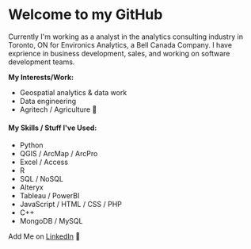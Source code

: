 # Welcome to my GitHub

Currently I'm working as a analyst in the analytics consulting industry in Toronto, ON for Environics Analytics, a Bell Canada Company. I have exprience in business development, sales, and working on software development teams.

**My Interests/Work:**

- Geospatial analytics & data work
- Data engineering 
- Agritech / Agriculture 🌱

#### My Skills / Stuff I've Used:

- Python
- QGIS / ArcMap / ArcPro
- Excel / Access
- R
- SQL / NoSQL
- Alteryx
- Tableau / PowerBI
- JavaScript / HTML / CSS / PHP
- C++
- MongoDB / MySQL

Add Me on [LinkedIn](https://www.linkedin.com/in/thomaslillo/) 💬

<!--
**thomaslillo/thomaslillo** is a ✨ _special_ ✨ repository because its `README.md` (this file) appears on your GitHub profile.
![Image](6ce76d26-9c7a-4fd2-8675-f5d4225363d6-506ddfae-eea1-4438-88f8-9f15e6465492-v1.png)
Here are some ideas to get you started:

- 🔭 I’m currently working on ...
- 🌱 I’m currently learning ...
- 👯 I’m looking to collaborate on ...
- 🤔 I’m looking for help with ...
- 💬 Ask me about ...
- 📫 How to reach me: ...
- 😄 Pronouns: ...
- ⚡ Fun fact: ...
-->
